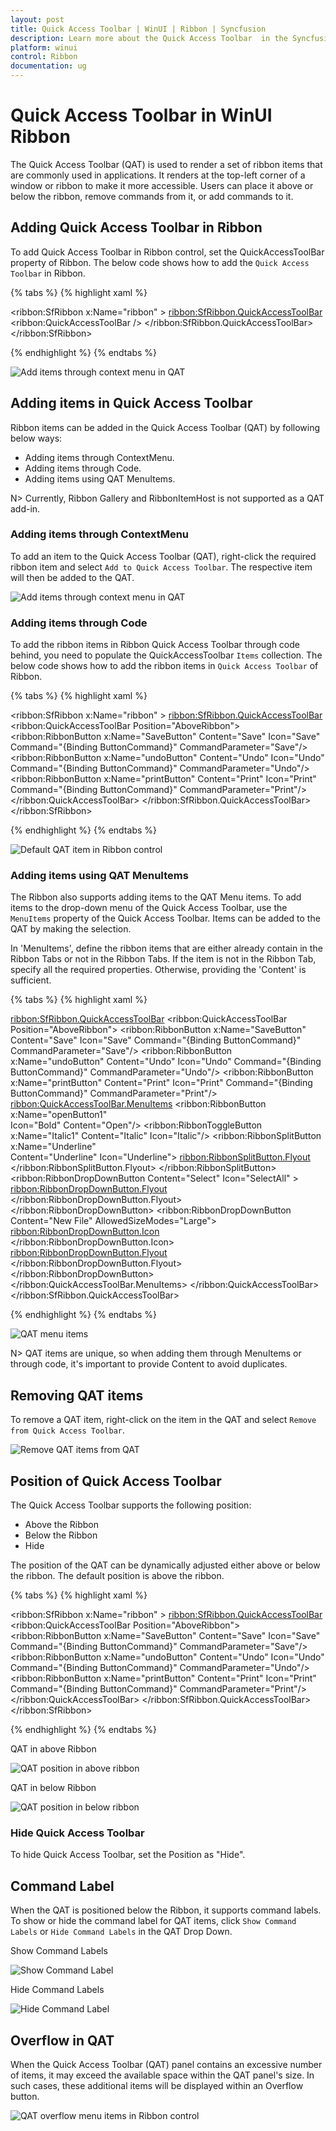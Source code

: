 ```yaml
---
layout: post
title: Quick Access Toolbar | WinUI | Ribbon | Syncfusion
description: Learn more about the Quick Access Toolbar  in the Syncfusion WinUI Ribbon (SfRibbon) control.
platform: winui
control: Ribbon
documentation: ug
---
```


# Quick Access Toolbar in WinUI Ribbon

The Quick Access Toolbar (QAT) is used to render a set of ribbon items that are commonly used in applications. It renders at the top-left corner of a window or ribbon to make it more accessible. Users can place it above or below the ribbon, remove commands from it, or add commands to it.

## Adding Quick Access Toolbar in Ribbon 

To add Quick Access Toolbar in Ribbon control, set the QuickAccessToolBar property of Ribbon. The below code shows how to add the `Quick Access Toolbar` in Ribbon.

{% tabs %}
{% highlight xaml %}

 <ribbon:SfRibbon x:Name="ribbon" >
            <ribbon:SfRibbon.QuickAccessToolBar>
                <ribbon:QuickAccessToolBar />
            </ribbon:SfRibbon.QuickAccessToolBar>
</ribbon:SfRibbon>

{% endhighlight %}
{% endtabs %}

![Add items through context menu in QAT](Ribbon-QAT-images/quick-access-toolbar.png)

## Adding items in Quick Access Toolbar

Ribbon items can be added in the Quick Access Toolbar (QAT) by following below ways:

 * Adding items through ContextMenu.
 * Adding items through Code.
 * Adding items using QAT MenuItems.

 N> Currently, Ribbon Gallery and RibbonItemHost is not supported as a QAT add-in.

### Adding items through ContextMenu

To add an item to the Quick Access Toolbar (QAT), right-click the required ribbon item and select `Add to Quick Access Toolbar`. The respective item will then be added to the QAT. 

![Add items through context menu in QAT](Ribbon-QAT-images/add-items-in-qat.png)


### Adding items through Code

To add the ribbon items in Ribbon Quick Access Toolbar through code behind, you need to populate the QuickAccessToolbar `Items` collection. The below code shows how to add the ribbon items in `Quick Access Toolbar` of Ribbon.

{% tabs %}
{% highlight xaml %}

 <ribbon:SfRibbon x:Name="ribbon" >
            <ribbon:SfRibbon.QuickAccessToolBar>
                <ribbon:QuickAccessToolBar Position="AboveRibbon">
                    <ribbon:RibbonButton x:Name="SaveButton"
                                         Content="Save"
                                         Icon="Save"
                                         Command="{Binding ButtonCommand}"
                                         CommandParameter="Save"/>
                    <ribbon:RibbonButton x:Name="undoButton"
                                         Content="Undo"
                                         Icon="Undo"
                                         Command="{Binding ButtonCommand}"
                                         CommandParameter="Undo"/>
                    <ribbon:RibbonButton x:Name="printButton"
                                         Content="Print"
                                         Icon="Print"
                                         Command="{Binding ButtonCommand}"
                                         CommandParameter="Print"/>                       
                </ribbon:QuickAccessToolBar>
            </ribbon:SfRibbon.QuickAccessToolBar>
</ribbon:SfRibbon>

{% endhighlight %}
{% endtabs %}

![Default QAT item in Ribbon control](Ribbon-QAT-images/default-qat.png)

### Adding items using QAT MenuItems

The Ribbon also supports adding items to the QAT Menu items. To add items to the drop-down menu of the Quick Access Toolbar, use the `MenuItems` property of the Quick Access Toolbar. Items can be added to the QAT by making the selection.

In 'MenuItems', define the ribbon items that are either already contain in the Ribbon Tabs or not in the Ribbon Tabs. If the item is not in the Ribbon Tab, specify all the required properties. Otherwise, providing the 'Content' is sufficient.

{% tabs %}
{% highlight xaml %}

<ribbon:SfRibbon.QuickAccessToolBar>
                    <ribbon:QuickAccessToolBar Position="AboveRibbon">
                        <ribbon:RibbonButton x:Name="SaveButton"
                                             Content="Save"
                                             Icon="Save"
                                             Command="{Binding ButtonCommand}"
                                             CommandParameter="Save"/>
                        <ribbon:RibbonButton x:Name="undoButton"
                                             Content="Undo"
                                             Icon="Undo"
                                             Command="{Binding ButtonCommand}"
                                             CommandParameter="Undo"/>
                        <ribbon:RibbonButton x:Name="printButton"
                                             Content="Print"
                                             Icon="Print"
                                             Command="{Binding ButtonCommand}"
                                             CommandParameter="Print"/>
                        <ribbon:QuickAccessToolBar.MenuItems>
                            <ribbon:RibbonButton  x:Name="openButton1"    
                                              Icon="Bold"
                                              Content="Open"/>
                            <ribbon:RibbonToggleButton x:Name="Italic1"
                                                   Content="Italic"
                                                   Icon="Italic"/>
                            <ribbon:RibbonSplitButton x:Name="Underline"                                                 
                                                  Content="Underline"
                                                  Icon="Underline">
                                <ribbon:RibbonSplitButton.Flyout>
                                    <MenuFlyout>
                                        <MenuFlyoutItem Text="Underline" />
                                        <MenuFlyoutItem Text="Double underline" />
                                        <MenuFlyoutItem Text="Thick underline" />
                                        <MenuFlyoutItem Text="Dotted underline" />
                                    </MenuFlyout>
                                </ribbon:RibbonSplitButton.Flyout>
                            </ribbon:RibbonSplitButton>
                            <ribbon:RibbonDropDownButton  Content="Select"
                                                      Icon="SelectAll" >
                                <ribbon:RibbonDropDownButton.Flyout>
                                    <MenuFlyout>
                                        <MenuFlyoutItem  Icon="SelectAll"
                                                     Text="Select All" />
                                        <MenuFlyoutItem  Icon="SelectAll"
                                                     Text="Select Objects" />
                                        <MenuFlyoutItem  Icon="ClearSelection"
                                                     Text="Selection Pane" />
                                    </MenuFlyout>
                                </ribbon:RibbonDropDownButton.Flyout>
                            </ribbon:RibbonDropDownButton>
                            <ribbon:RibbonDropDownButton Content="New File"
                                                     AllowedSizeModes="Large">
                                <ribbon:RibbonDropDownButton.Icon>
                                    <FontIcon Glyph="&#xE7C3;" />
                                </ribbon:RibbonDropDownButton.Icon>
                                <ribbon:RibbonDropDownButton.Flyout>
                                    <MenuFlyout>
                                        <MenuFlyoutItem  Text="Empty File" />
                                        <MenuFlyoutItem  Text="Template File" />
                                    </MenuFlyout>
                                </ribbon:RibbonDropDownButton.Flyout>
                            </ribbon:RibbonDropDownButton>
                        </ribbon:QuickAccessToolBar.MenuItems>
                    </ribbon:QuickAccessToolBar>
</ribbon:SfRibbon.QuickAccessToolBar>

{% endhighlight %}
{% endtabs %}

![QAT menu items](Ribbon-QAT-images/qat-menu-items.png)

N> QAT items are unique, so when adding them through MenuItems or through code, it's important to provide Content to avoid duplicates.

## Removing QAT items

To remove a QAT item, right-click on the item in the QAT and select `Remove from Quick Access Toolbar`. 

![Remove QAT items from QAT](Ribbon-QAT-images/remove-items-from-qat.png)

## Position of Quick Access Toolbar

The Quick Access Toolbar supports the following position:
* Above the Ribbon
* Below the Ribbon
* Hide

The position of the QAT can be dynamically adjusted either above or below the ribbon. The default position is above the ribbon.

{% tabs %}
{% highlight xaml %}

<ribbon:SfRibbon x:Name="ribbon" >
            <ribbon:SfRibbon.QuickAccessToolBar>
                <ribbon:QuickAccessToolBar Position="AboveRibbon">
                    <ribbon:RibbonButton x:Name="SaveButton"
                                         Content="Save"
                                         Icon="Save"
                                         Command="{Binding ButtonCommand}"
                                         CommandParameter="Save"/>
                    <ribbon:RibbonButton x:Name="undoButton"
                                         Content="Undo"
                                         Icon="Undo"
                                         Command="{Binding ButtonCommand}"
                                         CommandParameter="Undo"/>
                    <ribbon:RibbonButton x:Name="printButton"
                                         Content="Print"
                                         Icon="Print"
                                         Command="{Binding ButtonCommand}"
                                         CommandParameter="Print"/>                       
                </ribbon:QuickAccessToolBar>
            </ribbon:SfRibbon.QuickAccessToolBar>
</ribbon:SfRibbon>

{% endhighlight %}
{% endtabs %}

QAT in above Ribbon

![QAT position in above ribbon](Ribbon-QAT-images/above-ribbon.png)

QAT in below Ribbon

![QAT position in below ribbon](Ribbon-QAT-images/below-ribbon.png)

### Hide Quick Access Toolbar

To hide Quick Access Toolbar, set the Position as "Hide".

## Command Label

When the QAT is positioned below the Ribbon, it supports command labels. To show or hide the command label for QAT items, click `Show Command Labels` or `Hide Command Labels` in the QAT Drop Down.

Show Command Labels

![Show Command Label](Ribbon-QAT-images/show-command-label.png)

Hide Command Labels

![Hide Command Label](Ribbon-QAT-images/hide-command-label.png)

## Overflow in QAT

When the Quick Access Toolbar (QAT) panel contains an excessive number of items, it may exceed the available space within the QAT panel's size. In such cases, these additional items will be displayed within an Overflow button.

![QAT overflow menu items in Ribbon control](Ribbon-QAT-images/qat-overflow-items.png)